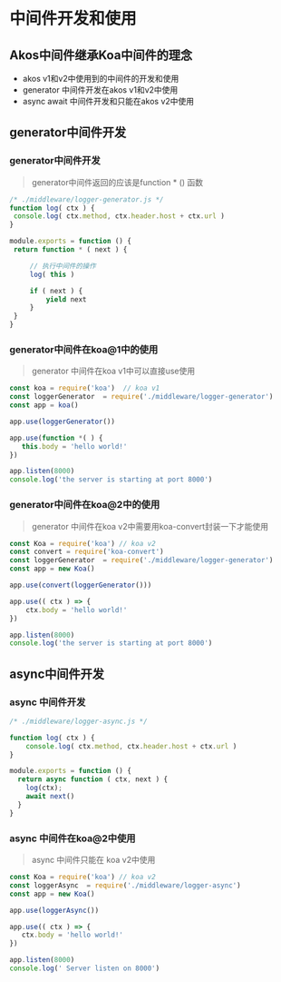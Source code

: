 # 中间件开发和使用
## Akos中间件继承Koa中间件的理念
- akos v1和v2中使用到的中间件的开发和使用
- generator 中间件开发在akos v1和v2中使用
- async await 中间件开发和只能在akos v2中使用

## generator中间件开发

### generator中间件开发

> generator中间件返回的应该是function * () 函数

   ```js
/* ./middleware/logger-generator.js */
function log( ctx ) {
    console.log( ctx.method, ctx.header.host + ctx.url )
}

module.exports = function () {
    return function * ( next ) {

        // 执行中间件的操作
        log( this )

        if ( next ) {
            yield next
        }
    }
}
```

### generator中间件在koa@1中的使用

> generator 中间件在koa v1中可以直接use使用

 ```js
const koa = require('koa')  // koa v1
const loggerGenerator  = require('./middleware/logger-generator')
const app = koa()

app.use(loggerGenerator())

app.use(function *( ) {
    this.body = 'hello world!'
})

app.listen(8000)
console.log('the server is starting at port 8000')
```

### generator中间件在koa@2中的使用
> generator 中间件在koa v2中需要用koa-convert封装一下才能使用

```js
const Koa = require('koa') // koa v2
const convert = require('koa-convert')
const loggerGenerator  = require('./middleware/logger-generator')
const app = new Koa()

app.use(convert(loggerGenerator()))

app.use(( ctx ) => {
    ctx.body = 'hello world!'
})

app.listen(8000)
console.log('the server is starting at port 8000')
```


## async中间件开发

### async 中间件开发


```js
/* ./middleware/logger-async.js */

function log( ctx ) {
    console.log( ctx.method, ctx.header.host + ctx.url )
}

module.exports = function () {
  return async function ( ctx, next ) {
    log(ctx);
    await next()
  }
}

```

### async 中间件在koa@2中使用

> async 中间件只能在 koa v2中使用

 ```js
const Koa = require('koa') // koa v2
const loggerAsync  = require('./middleware/logger-async')
const app = new Koa()

app.use(loggerAsync())

app.use(( ctx ) => {
    ctx.body = 'hello world!'
})

app.listen(8000)
console.log(' Server listen on 8000')
```

